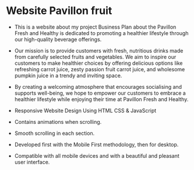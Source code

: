 # Website Pavillon fruit
- This is a website about my project Business Plan about the Pavillon Fresh and Healthy is dedicated to promoting a healthier lifestyle through our high-quality beverage offerings. 
- Our mission is to provide customers with fresh, nutritious drinks made from carefully selected fruits and vegetables. We aim to inspire our customers to make healthier choices by offering delicious options like refreshing carrot juice, zesty passion fruit carrot juice, and wholesome pumpkin juice in a trendy and inviting space.
- By creating a welcoming atmosphere that encourages socialising and supports well-being, we hope to empower our customers to embrace a healthier lifestyle while enjoying their time at Pavillon Fresh and Healthy.

- Responsive Website Design Using HTML CSS & JavaScript
- Contains animations when scrolling.
- Smooth scrolling in each section.
- Developed first with the Mobile First methodology, then for desktop.
- Compatible with all mobile devices and with a beautiful and pleasant user interface.
